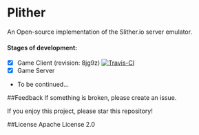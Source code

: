 # Plither
An Open-source implementation of the Slither.io server emulator.

#### Stages of development:
- [x] Game Client (revision: 8jg9z) [![Travis-CI](https://travis-ci.org/PlitherProject/Plither.svg)](https://travis-ci.org/PlitherProject/Plither)
- [x] Game Server
- To be continued...

##Feedback
If something is broken, please create an issue.

If you enjoy this project, please star this repository!

##License
Apache License 2.0